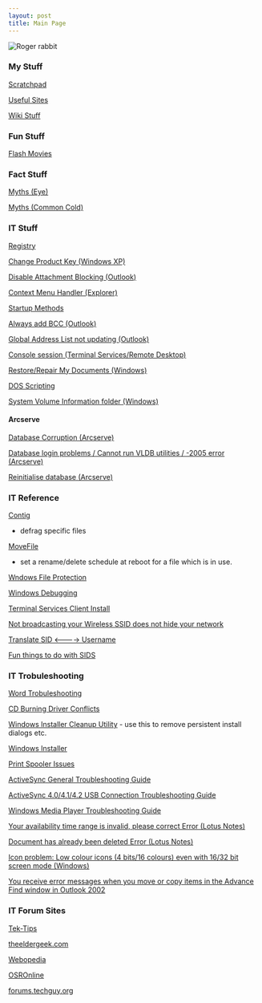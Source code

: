 ```yaml
---
layout: post 
title: Main Page
---
```


![Roger rabbit](roger2.gif "Roger rabbit")

### My Stuff

[Scratchpad](Scratchpad "wikilink")

[Useful Sites](Useful_Sites "wikilink")

[Wiki Stuff](Wiki_Stuff "wikilink")

### Fun Stuff

[Flash Movies](Flash_Movies "wikilink")

### Fact Stuff

[Myths (Eye)](Myths_(Eye) "wikilink")

[Myths (Common Cold)](Myths_(Common_Cold) "wikilink")

### IT Stuff

[Registry](Registry "wikilink")

[Change Product Key (Windows
XP)](Change_Product_Key_(Windows_XP) "wikilink")

[Disable Attachment Blocking
(Outlook)](Disable_Attachment_Blocking_(Outlook) "wikilink")

[Context Menu Handler
(Explorer)](Context_Menu_Handler_(Explorer) "wikilink")

[Startup Methods](Startup_Methods "wikilink")

[Always add BCC (Outlook)](Always_add_BCC_(Outlook) "wikilink")

[Global Address List not updating
(Outlook)](Global_Address_List_not_updating_(Outlook) "wikilink")

[Console session (Terminal Services/Remote
Desktop)](Console_session_(Terminal_Services/Remote_Desktop) "wikilink")

[Restore/Repair My Documents
(Windows)](Restore/Repair_My_Documents_(Windows) "wikilink")

[DOS Scripting](DOS_Scripting "wikilink")

[System Volume Information folder
(Windows)](System_Volume_Information_folder_(Windows) "wikilink")

#### Arcserve

[Database Corruption
(Arcserve)](Database_Corruption_(Arcserve) "wikilink")

[Database login problems / Cannot run VLDB utilities / -2005 error
(Arcserve)](Database_login_problems_/_Cannot_run_VLDB_utilities_/_-2005_error_(Arcserve) "wikilink")

[Reinitialise database
(Arcserve)](Reinitialise_database_(Arcserve) "wikilink")

### IT Reference

[Contig](http://www.microsoft.com/technet/sysinternals/FileAndDisk/Contig.mspx)
- defrag specific files

[MoveFile](http://www.microsoft.com/technet/sysinternals/FileAndDisk/pendmoves.mspx)
- set a rename/delete schedule at reboot for a file which is in use.

[Wndows File Protection](http://support.microsoft.com/kb/222193/EN-US/)

[Windows
Debugging](http://www.microsoft.com/whdc/devtools/debugging/debugstart.mspx)

[Terminal Services Client
Install](http://microsoft.com/windowsxp/pro/downloads/rdclientdl.asp)

[Not broadcasting your Wireless SSID does not hide your
network](http://www.wi-fiplanet.com/tutorials/article.php/3576541)

[Translate SID \<\-\-\--\>
Username](http://www.microsoft.com/technet/scriptcenter/resources/qanda/dec04/hey1203.mspx)

[Fun things to do with
SIDS](http://blogs.msdn.com/larryosterman/archive/2004/09/02/224713.aspx)

### IT Trobuleshooting

[Word Trobuleshooting](http://support.microsoft.com/kb/820919/)

[CD Burning Driver
Conflicts](http://support.microsoft.com/default.aspx?scid=KB;EN-US;q315345&)

[Windows Installer Cleanup
Utility](http://support.microsoft.com/kb/290301/en-us) - use this to
remove persistent install dialogs etc.

[Windows Installer](http://support.microsoft.com/kb/555175/en-us)

[Print Spooler Issues](http://support.microsoft.com/kb/324757)

[ActiveSync General Troubleshooting
Guide](http://www.pocketpcfaq.com/faqs/activesync/initialconfig.htm)

[ActiveSync 4.0/4.1/4.2 USB Connection Troubleshooting
Guide](http://www.microsoft.com/windowsmobile/help/activesync/default.mspx)

[Windows Media Player Troubleshooting
Guide](http://www.zachd.com/pss/pss.html)

[Your availability time range is invalid, please correct Error (Lotus
Notes)](Your_availability_time_range_is_invalid,_please_correct_Error_(Lotus_Notes) "wikilink")

[Document has already been deleted Error (Lotus
Notes)](Document_has_already_been_deleted_Error_(Lotus_Notes) "wikilink")

[Icon problem: Low colour icons (4 bits/16 colours) even with 16/32 bit
screen mode
(Windows)](Icon_problem:_Low_colour_icons_(4_bits/16_colours)_even_with_16/32_bit_screen_mode_(Windows) "wikilink")

[You receive error messages when you move or copy items in the Advance
Find window in Outlook
2002](http://support.microsoft.com/default.aspx?scid=kb;en-us;301415)

### IT Forum Sites

[Tek-Tips](http://www.tek-tips.com/)

[theeldergeek.com](http://www.theeldergeek.com/)

[Webopedia](http://www.webopedia.com/)

[OSROnline](http://www.osronline.com/)

[forums.techguy.org](http://forums.techguy.org/)
